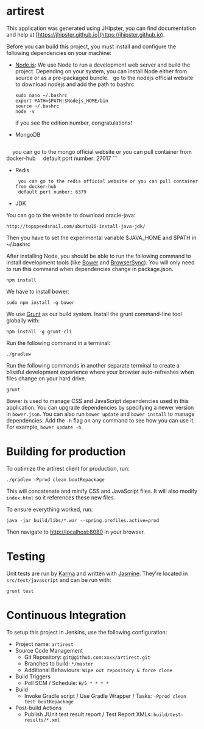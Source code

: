 # artirest

This application was generated using JHipster, you can find documentation and help at [https://jhipster.github.io](https://jhipster.github.io).

Before you can build this project, you must install and configure the following dependencies on your machine:

- [Node.js](https://nodejs.org/zh-cn/): We use Node to run a development web server and build the project.
   Depending on your system, you can install Node either from source or as a pre-packaged bundle.
   go to the nodejs official website to download nodejs and add the path to bashrc
   
   ```console
   sudo nano ~/.bashrc 
   export PATH=$PATH:$Nodejs_HOME/bin  
   source ~/.bashrc
   node -v 
   ```
   
   if you see the edition number, congratulations!
- MongoDB
    ```
     you can go to the mongo official website or you can pull container from docker-hub
     default port number: 27017
    ```
- Redis
    ```
     you can go to the redis official website or you can pull container from docker-hub
     default port number: 6379
    ```
- JDK

You can go to the website to download oracle-java:

    http://topspeedsnail.com/ubuntu16-install-java-jdk/

Then you have to set the experimental variable $JAVA_HOME and $PATH in ~/.bashrc

After installing Node, you should be able to run the following command to install development tools (like
[Bower][] and [BrowserSync][]). You will only need to run this command when dependencies change in package.json.

    npm install

We have to install bower:

    sudo npm install -g bower

We use [Grunt][] as our build system. Install the grunt command-line tool globally with:

    npm install -g grunt-cli

Run the following command in a terminal:

```console
./gradlew
```

Run the following commands in another separate terminal to create a blissful development experience where your browser
auto-refreshes when files change on your hard drive.

    grunt

Bower is used to manage CSS and JavaScript dependencies used in this application. You can upgrade dependencies by
specifying a newer version in `bower.json`. You can also run `bower update` and `bower install` to manage dependencies.
Add the `-h` flag on any command to see how you can use it. For example, `bower update -h`.

# Building for production

To optimize the artirest client for production, run:

    ./gradlew -Pprod clean bootRepackage

This will concatenate and minify CSS and JavaScript files. It will also modify `index.html` so it references
these new files.

To ensure everything worked, run:

    java -jar build/libs/*.war --spring.profiles.active=prod

Then navigate to [http://localhost:8080](http://localhost:8080) in your browser.

# Testing

Unit tests are run by [Karma][] and written with [Jasmine][]. They're located in `src/test/javascript` and can be run with:

    grunt test



# Continuous Integration

To setup this project in Jenkins, use the following configuration:

* Project name: `artirest`
* Source Code Management
    * Git Repository: `git@github.com:xxxx/artirest.git`
    * Branches to build: `*/master`
    * Additional Behaviours: `Wipe out repository & force clone`
* Build Triggers
    * Poll SCM / Schedule: `H/5 * * * *`
* Build
    * Invoke Gradle script / Use Gradle Wrapper / Tasks: `-Pprod clean test bootRepackage`
* Post-build Actions
    * Publish JUnit test result report / Test Report XMLs: `build/test-results/*.xml`

[JHipster]: https://jhipster.github.io/
[Node.js]: https://nodejs.org/
[Bower]: http://bower.io/
[Grunt]: http://gruntjs.com/
[BrowserSync]: http://www.browsersync.io/
[Karma]: http://karma-runner.github.io/
[Jasmine]: http://jasmine.github.io/2.0/introduction.html
[Protractor]: https://angular.github.io/protractor/
